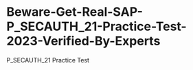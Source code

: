# Beware-Get-Real-SAP-P_SECAUTH_21-Practice-Test-2023-Verified-By-Experts
P_SECAUTH_21 Practice Test
